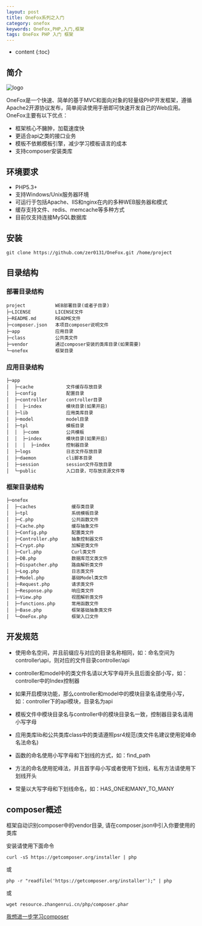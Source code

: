 ```yaml
---
layout: post
title: OneFox系列之入门
category: onefox
keywords: OneFox,PHP,入门,框架
tags: OneFox PHP 入门 框架
---
```


* content
{:toc}

## 简介

![logo](http://blog.zhangenrui.cn/fox_logo.png)

OneFox是一个快速、简单的基于MVC和面向对象的轻量级PHP开发框架，遵循Apache2开源协议发布，简单阅读使用手册即可快速开发自己的Web应用。OneFox主要有以下优点：

* 框架核心不臃肿，加载速度快
* 更适合api之类的接口业务
* 模板不依赖模板引擎，减少学习模板语言的成本
* 支持composer安装类库

<!--more-->

## 环境要求

* PHP5.3+
* 支持Windows/Unix服务器环境
* 可运行于包括Apache、IIS和nginx在内的多种WEB服务器和模式
* 缓存支持文件、redis、memcache等多种方式
* 目前仅支持连接MySQL数据库

## 安装

```
git clone https://github.com/zer0131/OneFox.git /home/project
```

## 目录结构

### 部署目录结构

```
project           WEB部署目录(或者子目录)
├─LICENSE         LICENSE文件
├─README.md       README文件
├─composer.json   本项目composer说明文件
├─app             应用目录
├─class           公共类文件
├─vendor          通过composer安装的类库目录(如果需要)
└─onefox          框架目录
```

### 应用目录结构

```
├─app
│  ├─cache            文件缓存存放目录
│  ├─config           配置目录
│  ├─controller       controller目录
│  │  ├─index         模块目录(如果开启)
│  ├─lib              应用类库目录
│  ├─model            model目录
│  ├─tpl              模板目录
│  │  ├─comm          公共模板
│  │  ├─index         模块目录(如果开启)
│  │  │  ├─index      控制器目录
│  ├─logs             日志文件存放目录
│  ├─daemon           cli脚本目录
│  ├─session          session文件存放目录
│  └─public           入口目录，可存放资源文件等
```

### 框架目录结构

```
├─onefox
│  ├─caches             缓存类目录
│  ├─tpl                系统模板目录
│  ├─C.php              公共函数文件
│  ├─Cache.php          缓存抽象文件
│  ├─Config.php         配置类文件
│  ├─Controller.php     抽象控制器文件
│  ├─Crypt.php          加解密类文件
│  ├─Curl.php           Curl类文件
│  ├─DB.php             数据库范文类文件
│  ├─Dispatcher.php     路由解析类文件
│  ├─Log.php            日志类文件
│  ├─Model.php          基础Model类文件
│  ├─Request.php        请求类文件
│  ├─Response.php       响应类文件
│  ├─View.php           视图解析类文件
│  ├─functions.php      常用函数文件
│  ├─Base.php           框架基础抽象类文件
│  └─OneFox.php         框架入口文件
```

## 开发规范

* 使用命名空间，并且前缀应与对应的目录名称相同，如：命名空间为controller\api，则对应的文件目录controller/api

* controller和model中的类文件名请以大写字母开头且后面全部小写，如：controller中的Index控制器

* 如果开启模块功能，那么controller和model中的模块目录名请使用小写，如：controller下的api模块，目录名为api

* 模板文件中模块目录名与controller中的模块目录名一致，控制器目录名请用小写字母

* 应用类库lib和公共类库class中的类请遵照psr4规范(类文件名建议使用驼峰命名法命名)

* 函数的命名使用小写字母和下划线的方式，如：find_path

* 方法的命名使用驼峰法，并且首字母小写或者使用下划线，私有方法请使用下划线开头

* 常量以大写字母和下划线命名，如：HAS_ONE和MANY_TO_MANY

## composer概述

框架自动识别composer中的vendor目录, 请在composer.json中引入你要使用的类库

安装请使用下面命令

```
curl -sS https://getcomposer.org/installer | php
```
或
```
php -r "readfile('https://getcomposer.org/installer');" | php
```
或
```
wget resource.zhangenrui.cn/php/composer.phar
```

<a href="http://docs.phpcomposer.com/" target="_blank">我想进一步学习composer</a>
